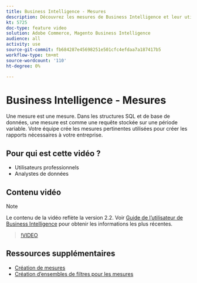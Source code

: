 ```yaml
---
title: Business Intelligence - Mesures
description: Découvrez les mesures de Business Intelligence et leur utilisation pour créer des rapports.
kt: 5725
doc-type: feature video
solution: Adobe Commerce, Magento Business Intelligence
audience: all
activity: use
source-git-commit: fb684287e45698251e501cfc4efdaa7a187417b5
workflow-type: tm+mt
source-wordcount: '110'
ht-degree: 0%

---
```



# Business Intelligence - Mesures

Une mesure est une mesure. Dans les structures SQL et de base de données, une mesure est comme une requête stockée sur une période variable. Votre équipe crée les mesures pertinentes utilisées pour créer les rapports nécessaires à votre entreprise.

## Pour qui est cette vidéo ?

- Utilisateurs professionnels
- Analystes de données

## Contenu vidéo

>[!NOTE]
>
>Le contenu de la vidéo reflète la version 2.2. Voir [Guide de l’utilisateur de Business Intelligence](https://docs.magento.com/mbi/) pour obtenir les informations les plus récentes.

>[!VIDEO](https://video.tv.adobe.com/v/35980?quality=12&learn=on)

## Ressources supplémentaires

- [Création de mesures](https://docs.magento.com/mbi/data-user/reports/ess-manage-data-metrics.html)
- [Création d’ensembles de filtres pour les mesures](https://docs.magento.com/mbi/data-user/reports/ess-manage-data-filters.html)
